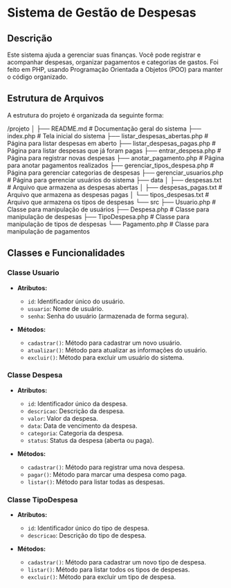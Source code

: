 # Sistema de Gestão de Despesas

## Descrição
Este sistema ajuda a gerenciar suas finanças. Você pode registrar e acompanhar despesas, organizar pagamentos e categorias de gastos. Foi feito em PHP, usando Programação Orientada a Objetos (POO) para manter o código organizado.



## Estrutura de Arquivos
A estrutura do projeto é organizada da seguinte forma:

/projeto
│
├── README.md                     # Documentação geral do sistema
├── index.php                     # Tela inicial do sistema
├── listar_despesas_abertas.php   # Página para listar despesas em aberto
├── listar_despesas_pagas.php     # Página para listar despesas que já foram pagas
├── entrar_despesa.php            # Página para registrar novas despesas
├── anotar_pagamento.php          # Página para anotar pagamentos realizados
├── gerenciar_tipos_despesa.php    # Página para gerenciar categorias de despesas
├── gerenciar_usuarios.php         # Página para gerenciar usuários do sistema
├── data
│   ├── despesas.txt              # Arquivo que armazena as despesas abertas
│   ├── despesas_pagas.txt        # Arquivo que armazena as despesas pagas
│   └── tipos_despesas.txt        # Arquivo que armazena os tipos de despesas
└── src
    ├── Usuario.php               # Classe para manipulação de usuários
    ├── Despesa.php               # Classe para manipulação de despesas
    ├── TipoDespesa.php           # Classe para manipulação de tipos de despesas
    └── Pagamento.php              # Classe para manipulação de pagamentos

## Classes e Funcionalidades

### Classe Usuario
- **Atributos:**
  - `id`: Identificador único do usuário.
  - `usuario`: Nome de usuário.
  - `senha`: Senha do usuário (armazenada de forma segura).
  
- **Métodos:**
  - `cadastrar()`: Método para cadastrar um novo usuário.
  - `atualizar()`: Método para atualizar as informações do usuário.
  - `excluir()`: Método para excluir um usuário do sistema.

### Classe Despesa
- **Atributos:**
  - `id`: Identificador único da despesa.
  - `descricao`: Descrição da despesa.
  - `valor`: Valor da despesa.
  - `data`: Data de vencimento da despesa.
  - `categoria`: Categoria da despesa.
  - `status`: Status da despesa (aberta ou paga).
  
- **Métodos:**
  - `cadastrar()`: Método para registrar uma nova despesa.
  - `pagar()`: Método para marcar uma despesa como paga.
  - `listar()`: Método para listar todas as despesas.

### Classe TipoDespesa
- **Atributos:**
  - `id`: Identificador único do tipo de despesa.
  - `descricao`: Descrição do tipo de despesa.
  
- **Métodos:**
  - `cadastrar()`: Método para cadastrar um novo tipo de despesa.
  - `listar()`: Método para listar todos os tipos de despesas.
  - `excluir()`: Método para excluir um tipo de despesa.

